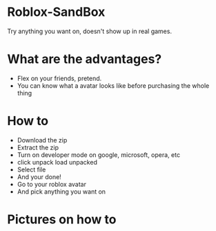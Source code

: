 # Roblox-SandBox
Try anything you want on, doesn't show up in real games.

# What are the advantages?

- Flex on your friends, pretend.
- You can know what a avatar looks like before purchasing the whole thing


# How to

- Download the zip
- Extract the zip
- Turn on developer mode on google, microsoft, opera, etc
- click unpack load unpacked
- Select file
- And your done!
- Go to your roblox avatar
- And pick anything you want on

# Pictures on how to
